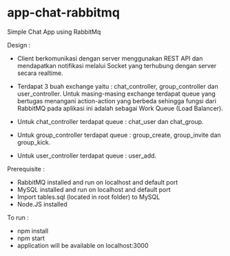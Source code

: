 # app-chat-rabbitmq
Simple Chat App using RabbitMq

Design :

- Client berkomunikasi dengan server menggunakan REST API dan mendapatkan notifikasi melalui Socket yang terhubung dengan server secara realtime.
- Terdapat 3 buah exchange yaitu : chat_controller, group_controller dan user_controller. Untuk masing-masing exchange terdapat queue yang bertugas menangani action-action yang berbeda sehingga fungsi dari RabbitMQ pada aplikasi ini adalah sebagai Work Queue (Load Balancer).

- Untuk chat_controller terdapat queue : chat_user dan chat_group.
- Untuk group_controller terdapat queue : group_create, group_invite dan group_kick.
- Untuk user_controller terdapat queue : user_add.

Prerequisite :

- RabbitMQ installed and run on localhost and default port
- MySQL installed and run on localhost and default port
- Import tables.sql (located in root folder) to MySQL
- Node.JS installed

To run :
- npm install
- npm start
- application will be available on localhost:3000
